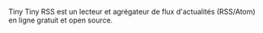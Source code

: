 Tiny Tiny RSS est un lecteur et agrégateur de flux d'actualités (RSS/Atom) en ligne gratuit et open source.
